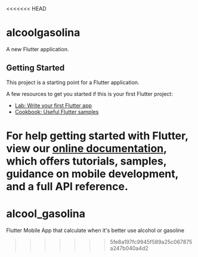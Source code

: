 <<<<<<< HEAD
# alcoolgasolina

A new Flutter application.

## Getting Started

This project is a starting point for a Flutter application.

A few resources to get you started if this is your first Flutter project:

- [Lab: Write your first Flutter app](https://flutter.dev/docs/get-started/codelab)
- [Cookbook: Useful Flutter samples](https://flutter.dev/docs/cookbook)

For help getting started with Flutter, view our
[online documentation](https://flutter.dev/docs), which offers tutorials,
samples, guidance on mobile development, and a full API reference.
=======
# alcool_gasolina
Flutter Mobile App that calculate when it's better use alcohol or gasoline
>>>>>>> 5fe8a197fc9945f589a25c067875a247b040a4d2
